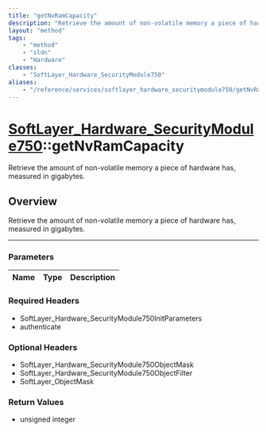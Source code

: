 ```yaml
---
title: "getNvRamCapacity"
description: "Retrieve the amount of non-volatile memory a piece of hardware has, measured in gigabytes."
layout: "method"
tags:
    - "method"
    - "sldn"
    - "Hardware"
classes:
    - "SoftLayer_Hardware_SecurityModule750"
aliases:
    - "/reference/services/softlayer_hardware_securitymodule750/getNvRamCapacity"
---
```

# [SoftLayer_Hardware_SecurityModule750](/reference/services/SoftLayer_Hardware_SecurityModule750)::getNvRamCapacity

Retrieve the amount of non-volatile memory a piece of hardware has, measured in gigabytes.


## Overview 
Retrieve the amount of non-volatile memory a piece of hardware has, measured in gigabytes.

-----

### Parameters 
|Name | Type | Description |
| --- | --- | --- |


### Required Headers
* SoftLayer_Hardware_SecurityModule750InitParameters
* authenticate


### Optional Headers
* SoftLayer_Hardware_SecurityModule750ObjectMask
* SoftLayer_Hardware_SecurityModule750ObjectFilter
* SoftLayer_ObjectMask

### Return Values
* unsigned integer




